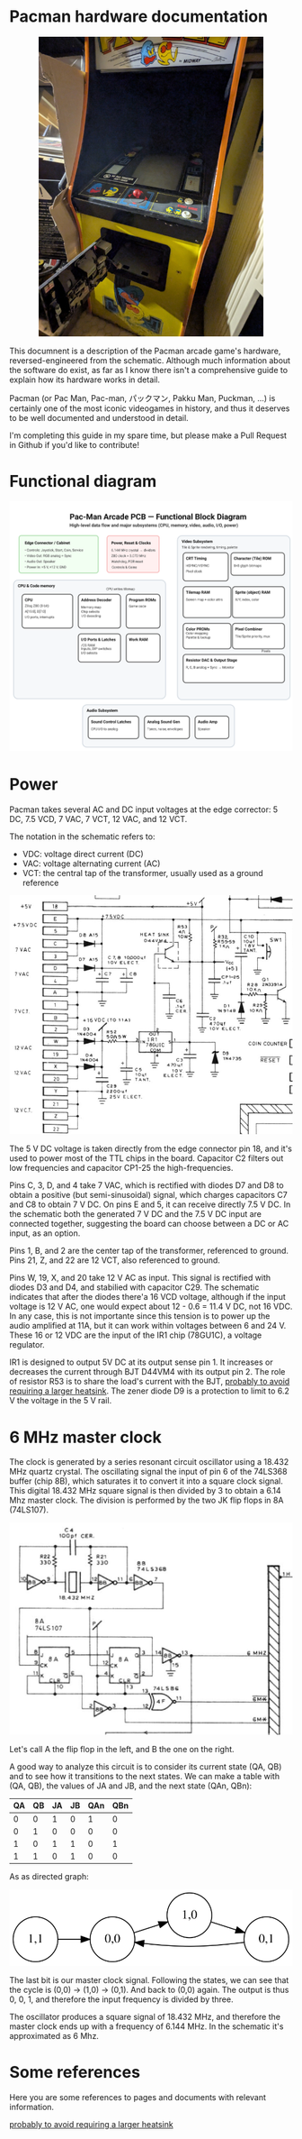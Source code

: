 
# Pacman hardware documentation

<p align="center"><img src="images/cabinet.jpg" width="400" alt="Pacman arcade cabinet"/></p>

This documnent is a description of the Pacman arcade game's hardware, reversed-engineered from the schematic.
Although much information about the software do exist, as far as I know there isn't a comprehensive guide to explain how its hardware works in detail.

Pacman (or Pac Man, Pac-man, パックマン, Pakku Man, Puckman, ...)  is certainly one of the most iconic videogames in history, and thus it deserves to be well documented and understood in detail.

I'm completing this guide in my spare time, but please make a Pull Request in Github if you'd like to contribute!

# Functional diagram

<p align="center"><img src="images/diagrams/functional.svg" alt="Pacman functional diagram"/></p>

# Power

Pacman takes several AC and DC input voltages at the edge corrector: 5 DC, 7.5 VCD, 7 VAC, 7 VCT, 12 VAC, and 12 VCT.

The notation in the schematic refers to:

* VDC: voltage direct current (DC)
* VAC: voltage alternating current (AC)
* VCT: the central tap of the transformer, usually used as a ground reference

<p align="center"><img src="images/power/power.png" alt="Power part of the schematic"/></p>

The 5 V DC voltage is taken directly from the edge connector pin 18, and it's used to power most of the TTL chips in the board. Capacitor C2 filters out low frequencies and capacitor CP1-25 the high-frequencies.

Pins C, 3, D, and 4 take 7 VAC, which is rectified with diodes D7 and D8 to obtain a positive (but semi-sinusoidal) signal, which charges capacitors C7 and C8 to obtain 7 V DC. On pins E and 5, it can receive directly 7.5 V DC. In the schematic both the generated 7 V DC and the 7.5 V DC input are connected together, suggesting the board can choose between a DC or AC input, as an option.

Pins 1, B, and 2 are the center tap of the transformer, referenced to ground. Pins 21, Z, and 22 are 12 VCT, also referenced to ground.

Pins W, 19, X, and 20 take 12 V AC as input. This signal is rectified with diodes D3 and D4, and stabilied with capacitor C29. The schematic indicates that after the diodes there'a 16 VCD voltage, although if the input voltage is 12 V AC, one would expect about 12 - 0.6 = 11.4 V DC, not 16 VDC. In any case, this is not importante since this tension is to power up the audio amplified at 11A, but it can work within voltages between 6 and 24 V. These 16 or 12 VDC are the input of the IR1 chip (78GU1C), a voltage regulator.

IR1 is designed to output 5V DC at its output sense pin 1. It increases or decreases the current through BJT D44VM4 with its output pin 2. The role of resistor R53 is to share the load's current with the BJT,  [probably to avoid requiring a larger heatsink](https://electronics.stackexchange.com/questions/458315/can-someone-explain-the-purpose-of-r53-in-this-old-linear-power-supply-circuit). The zener diode D9 is a protection to limit to 6.2 V the voltage in the 5 V rail.

# 6 MHz master clock
The clock is generated by a series resonant circuit oscillator using a 18.432 MHz quartz crystal.
The oscillating signal the input of pin 6 of the 74LS368 buffer (chip 8B), which saturates it to convert it into a square clock signal. This digital 18.432 MHz square signal is then divided by 3 to obtain a 6.14 Mhz master clock. The division is performed by the two JK flip flops in 8A (74LS107).

<p align="center"><img src="images/master_clock/master_clock.png" alt="Master clock generation"/></p>

Let's call A the flip flop in the left, and B the one on the right.

A good way to analyze this circuit is to consider its current state (QA, QB) and to see how it transitions to the next states. We can make a table with (QA, QB), the values of JA and JB, and the next state (QAn, QBn):

|QA|QB|JA|JB|QAn|QBn|
|-|-|-|-|-|-|
|0|0|1|0|1|0|
|0|1|0|0|0|0|
|1|0|1|1|0|1|
|1|1|0|1|0|0|

As as directed graph:

<p align="center"><img src="images/master_clock/diagram.svg" alt="Master clock divider states"/></p>

The last bit is our master clock signal.
Following the states, we can see that the cycle is (0,0) &rarr; (1,0) &rarr; (0,1). And back to (0,0) again.
The output is thus 0, 0, 1, and therefore the input frequency is divided by three.

The oscillator produces a square signal of 18.432 MHz, and therefore the master clock ends up with a frequency of 6.144 MHz. In the schematic it's approximated as 6 Mhz.


# Some references
Here you are some references to pages and documents with relevant information.

[probably to avoid requiring a larger heatsink](https://classicgaming.cc/classics/pac-man/tech-dip-switch-settings)


